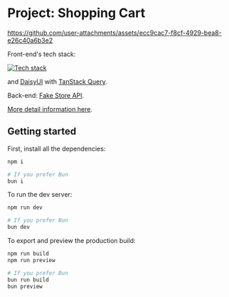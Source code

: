 # Project: Shopping Cart

https://github.com/user-attachments/assets/ecc9cac7-f8cf-4929-bea8-e26c40a6b3e2

Front-end's tech stack:

[![Tech stack](https://skillicons.dev/icons?i=ts,react,vite,tailwindcss,&theme=light)](https://skillicons.dev)

and [DaisyUI](https://daisyui.com) with [TanStack Query](https://tanstack.com/query/latest).

Back-end: [Fake Store API](https://fakestoreapi.com).

[More detail information here](https://www.theodinproject.com/lessons/node-path-react-new-shopping-cart).

## Getting started

First, install all the dependencies:

```bash
npm i

# If you prefer Bun
bun i
```

To run the dev server:

```bash
npm run dev

# If you prefer Bun
bun dev
```

To export and preview the production build:

```bash
npm run build
npm run preview

# If you prefer Bun
bun run build
bun preview
```
